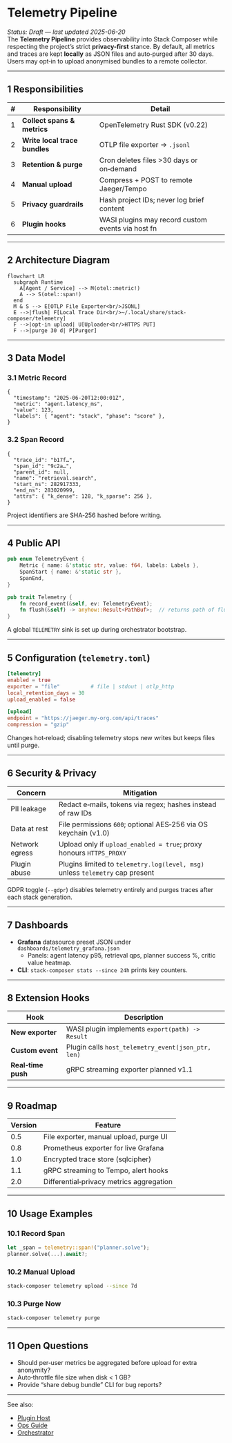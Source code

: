 # Telemetry Pipeline

_Status: Draft — last updated 2025-06-20_  
The **Telemetry Pipeline** provides observability into Stack Composer while
respecting the project’s strict **privacy-first** stance. By default, all
metrics and traces are kept **locally** as JSON files and auto‑purged after
30 days. Users may opt‑in to upload anonymised bundles to a remote collector.

---

## 1 Responsibilities

| #   | Responsibility                | Detail                                            |
| --- | ----------------------------- | ------------------------------------------------- |
| 1   | **Collect spans & metrics**   | OpenTelemetry Rust SDK (v0.22)                    |
| 2   | **Write local trace bundles** | OTLP file exporter → `.jsonl`                     |
| 3   | **Retention & purge**         | Cron deletes files >30 days or on‑demand          |
| 4   | **Manual upload**             | Compress + POST to remote Jaeger/Tempo            |
| 5   | **Privacy guardrails**        | Hash project IDs; never log brief content         |
| 6   | **Plugin hooks**              | WASI plugins may record custom events via host fn |

---

## 2 Architecture Diagram

```mermaid
flowchart LR
  subgraph Runtime
    A[Agent / Service] --> M(otel::metric!)
    A --> S(otel::span!)
  end
  M & S --> E[OTLP File Exporter<br/>JSONL]
  E -->|flush| F[Local Trace Dir<br/>~/.local/share/stack-composer/telemetry]
  F -->|opt‑in upload| U[Uploader<br/>HTTPS PUT]
  F -->|purge 30 d| P[Purger]
```

---

## 3 Data Model

### 3.1 Metric Record

```jsonc
{
  "timestamp": "2025-06-20T12:00:01Z",
  "metric": "agent.latency_ms",
  "value": 123,
  "labels": { "agent": "stack", "phase": "score" },
}
```

### 3.2 Span Record

```jsonc
{
  "trace_id": "b17f…",
  "span_id": "9c2a…",
  "parent_id": null,
  "name": "retrieval.search",
  "start_ns": 282917333,
  "end_ns": 283020999,
  "attrs": { "k_dense": 128, "k_sparse": 256 },
}
```

Project identifiers are SHA‑256 hashed before writing.

---

## 4 Public API

```rust
pub enum TelemetryEvent {
    Metric { name: &'static str, value: f64, labels: Labels },
    SpanStart { name: &'static str },
    SpanEnd,
}

pub trait Telemetry {
    fn record_event(&self, ev: TelemetryEvent);
    fn flush(&self) -> anyhow::Result<PathBuf>;  // returns path of flushed file
}
```

A global `TELEMETRY` sink is set up during orchestrator bootstrap.

---

## 5 Configuration (`telemetry.toml`)

```toml
[telemetry]
enabled = true
exporter = "file"          # file | stdout | otlp_http
local_retention_days = 30
upload_enabled = false

[upload]
endpoint = "https://jaeger.my-org.com/api/traces"
compression = "gzip"
```

Changes hot‑reload; disabling telemetry stops new writes but keeps files until purge.

---

## 6 Security & Privacy

| Concern        | Mitigation                                                                    |
| -------------- | ----------------------------------------------------------------------------- |
| PII leakage    | Redact e‑mails, tokens via regex; hashes instead of raw IDs                   |
| Data at rest   | File permissions `600`; optional AES‑256 via OS keychain (v1.0)               |
| Network egress | Upload only if `upload_enabled = true`; proxy honours `HTTPS_PROXY`           |
| Plugin abuse   | Plugins limited to `telemetry.log(level, msg)` unless `telemetry` cap present |

GDPR toggle (`--gdpr`) disables telemetry entirely and purges traces after each stack generation.

---

## 7 Dashboards

- **Grafana** datasource preset JSON under `dashboards/telemetry_grafana.json`
  - Panels: agent latency p95, retrieval qps, planner success %, critic value heatmap.
- **CLI**: `stack-composer stats --since 24h` prints key counters.

---

## 8 Extension Hooks

| Hook               | Description                                        |
| ------------------ | -------------------------------------------------- |
| **New exporter**   | WASI plugin implements `export(path) -> Result`    |
| **Custom event**   | Plugin calls `host_telemetry_event(json_ptr, len)` |
| **Real‑time push** | gRPC streaming exporter planned v1.1               |

---

## 9 Roadmap

| Version | Feature                                  |
| ------- | ---------------------------------------- |
| 0.5     | File exporter, manual upload, purge UI   |
| 0.8     | Prometheus exporter for live Grafana     |
| 1.0     | Encrypted trace store (sqlcipher)        |
| 1.1     | gRPC streaming to Tempo, alert hooks     |
| 2.0     | Differential‑privacy metrics aggregation |

---

## 10 Usage Examples

### 10.1 Record Span

```rust
let _span = telemetry::span!("planner.solve");
planner.solve(...).await?;
```

### 10.2 Manual Upload

```bash
stack-composer telemetry upload --since 7d
```

### 10.3 Purge Now

```bash
stack-composer telemetry purge
```

---

## 11 Open Questions

- Should per‑user metrics be aggregated before upload for extra anonymity?
- Auto‑throttle file size when disk < 1 GB?
- Provide “share debug bundle” CLI for bug reports?

---

See also:

- [Plugin Host](plugin-host.md)
- [Ops Guide](../operations/ops-guide.md)
- [Orchestrator](orchestrator.md)

